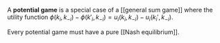 A **potential game** is a special case of a [[general sum game]] where the utility function $\phi(k_i, k_{-i}) - \phi(k'_i, k_{-i}) = u_i(k_i, k_{-i})-u_i(k_i', k_{-i})$. 


Every potential game must have a pure [[Nash equilibrium]].